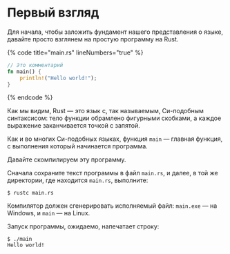 # Первый взгляд

Для начала, чтобы заложить фундамент нашего представления о языке, давайте просто взглянем на простую программу на Rust.

{% code title="main.rs" lineNumbers="true" %}
```rust
// Это комментарий
fn main() {
    println!("Hello world!");
}
```
{% endcode %}

Как мы видим, Rust — это язык с, так называемым, Си-подобным синтаксисом: тело функции обрамлено фигурными скобками, а каждое выражение заканчивается точкой с запятой.

Как и во многих Си-подобных языках, функция `main` — главная функция, с выполнения который начинается программа.

Давайте скомпилируем эту программу.

Сначала сохраните текст программы в файл `main.rs`, и далее, в той же директории, где находится `main.rs`, выполните:

```
$ rustc main.rs
```

Компилятор должен сгенерировать исполняемый файл: `main.exe` — на Windows, и `main` — на Linux.

Запуск программы, ожидаемо, напечатает строку:

```
$ ./main
Hello world!
```

